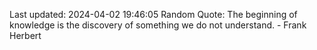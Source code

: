 Last updated: 2024-04-02 19:46:05
Random Quote: The beginning of knowledge is the discovery of something we do not understand. - Frank Herbert